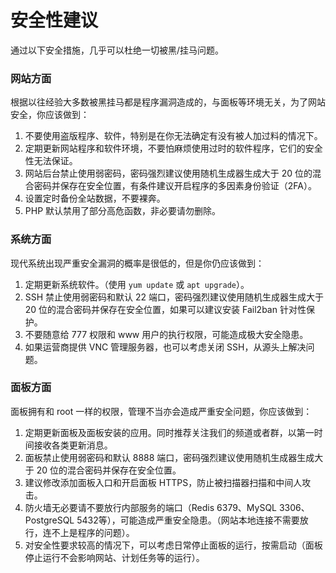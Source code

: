 # 安全性建议

通过以下安全措施，几乎可以杜绝一切被黑/挂马问题。

### 网站方面

根据以往经验大多数被黑挂马都是程序漏洞造成的，与面板等环境无关，为了网站安全，你应该做到：

1. 不要使用盗版程序、软件，特别是在你无法确定有没有被人加过料的情况下。
2. 定期更新网站程序和软件环境，不要怕麻烦使用过时的软件程序，它们的安全性无法保证。
3. 网站后台禁止使用弱密码，密码强烈建议使用随机生成器生成大于 20 位的混合密码并保存在安全位置，有条件建议开启程序的多因素身份验证（2FA）。
4. 设置定时备份全站数据，不要裸奔。
5. PHP 默认禁用了部分高危函数，非必要请勿删除。

### 系统方面

现代系统出现严重安全漏洞的概率是很低的，但是你仍应该做到：

1. 定期更新系统软件。（使用 `yum update` 或 `apt upgrade`）。
2. SSH 禁止使用弱密码和默认 22 端口，密码强烈建议使用随机生成器生成大于 20 位的混合密码并保存在安全位置，如果可以建议安装 Fail2ban 针对性保护。
3. 不要随意给 777 权限和 www 用户的执行权限，可能造成极大安全隐患。
4. 如果运营商提供 VNC 管理服务器，也可以考虑关闭 SSH，从源头上解决问题。

### 面板方面

面板拥有和 root 一样的权限，管理不当亦会造成严重安全问题，你应该做到：

1. 定期更新面板及面板安装的应用。同时推荐关注我们的频道或者群，以第一时间接收各类更新消息。
2. 面板禁止使用弱密码和默认 8888 端口，密码强烈建议使用随机生成器生成大于 20 位的混合密码并保存在安全位置。
3. 建议修改添加面板入口和开启面板 HTTPS，防止被扫描器扫描和中间人攻击。
4. 防火墙无必要请不要放行内部服务的端口（Redis 6379、MySQL 3306、PostgreSQL 5432等），可能造成严重安全隐患。（网站本地连接不需要放行，连不上是程序的问题）。
5. 对安全性要求较高的情况下，可以考虑日常停止面板的运行，按需启动（面板停止运行不会影响网站、计划任务等的运行）。
